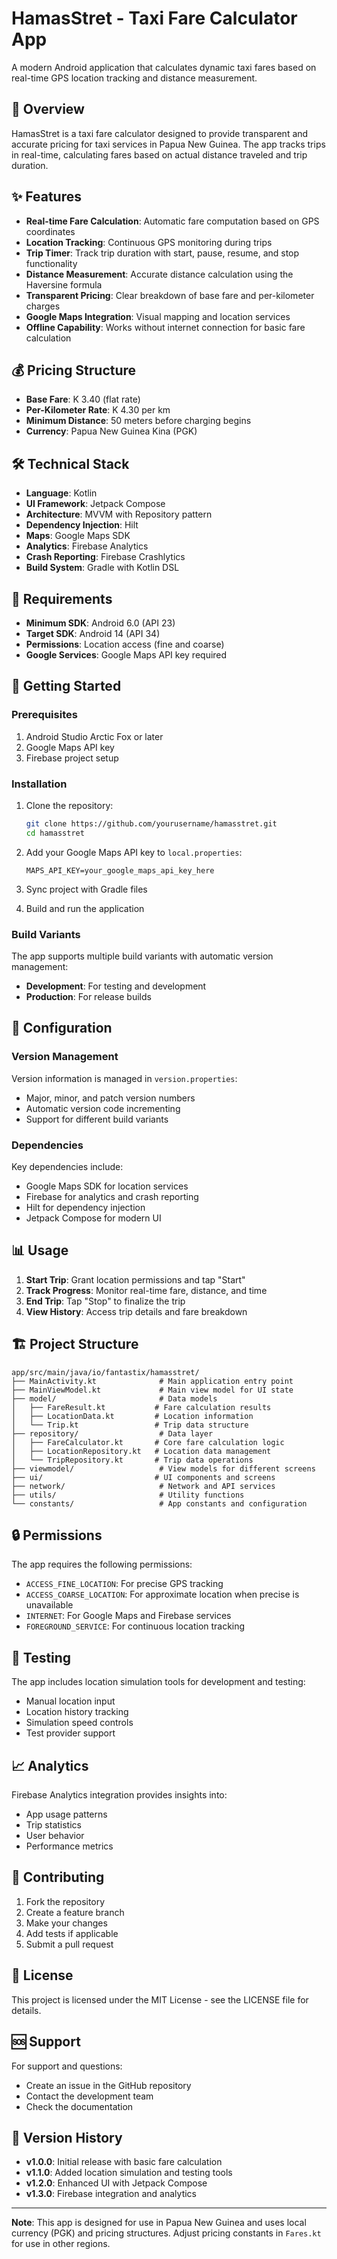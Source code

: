 # HamasStret - Taxi Fare Calculator App

A modern Android application that calculates dynamic taxi fares based on real-time GPS location tracking and distance measurement.

## 🚕 Overview

HamasStret is a taxi fare calculator designed to provide transparent and accurate pricing for taxi services in Papua New Guinea. The app tracks trips in real-time, calculating fares based on actual distance traveled and trip duration.

## ✨ Features

- **Real-time Fare Calculation**: Automatic fare computation based on GPS coordinates
- **Location Tracking**: Continuous GPS monitoring during trips
- **Trip Timer**: Track trip duration with start, pause, resume, and stop functionality
- **Distance Measurement**: Accurate distance calculation using the Haversine formula
- **Transparent Pricing**: Clear breakdown of base fare and per-kilometer charges
- **Google Maps Integration**: Visual mapping and location services
- **Offline Capability**: Works without internet connection for basic fare calculation

## 💰 Pricing Structure

- **Base Fare**: K 3.40 (flat rate)
- **Per-Kilometer Rate**: K 4.30 per km
- **Minimum Distance**: 50 meters before charging begins
- **Currency**: Papua New Guinea Kina (PGK)

## 🛠️ Technical Stack

- **Language**: Kotlin
- **UI Framework**: Jetpack Compose
- **Architecture**: MVVM with Repository pattern
- **Dependency Injection**: Hilt
- **Maps**: Google Maps SDK
- **Analytics**: Firebase Analytics
- **Crash Reporting**: Firebase Crashlytics
- **Build System**: Gradle with Kotlin DSL

## 📱 Requirements

- **Minimum SDK**: Android 6.0 (API 23)
- **Target SDK**: Android 14 (API 34)
- **Permissions**: Location access (fine and coarse)
- **Google Services**: Google Maps API key required

## 🚀 Getting Started

### Prerequisites

1. Android Studio Arctic Fox or later
2. Google Maps API key
3. Firebase project setup

### Installation

1. Clone the repository:
   ```bash
   git clone https://github.com/yourusername/hamasstret.git
   cd hamasstret
   ```

2. Add your Google Maps API key to `local.properties`:
   ```properties
   MAPS_API_KEY=your_google_maps_api_key_here
   ```

3. Sync project with Gradle files

4. Build and run the application

### Build Variants

The app supports multiple build variants with automatic version management:
- **Development**: For testing and development
- **Production**: For release builds

## 🔧 Configuration

### Version Management

Version information is managed in `version.properties`:
- Major, minor, and patch version numbers
- Automatic version code incrementing
- Support for different build variants

### Dependencies

Key dependencies include:
- Google Maps SDK for location services
- Firebase for analytics and crash reporting
- Hilt for dependency injection
- Jetpack Compose for modern UI

## 📊 Usage

1. **Start Trip**: Grant location permissions and tap "Start"
2. **Track Progress**: Monitor real-time fare, distance, and time
3. **End Trip**: Tap "Stop" to finalize the trip
4. **View History**: Access trip details and fare breakdown

## 🏗️ Project Structure

```
app/src/main/java/io/fantastix/hamasstret/
├── MainActivity.kt              # Main application entry point
├── MainViewModel.kt             # Main view model for UI state
├── model/                       # Data models
│   ├── FareResult.kt           # Fare calculation results
│   ├── LocationData.kt         # Location information
│   └── Trip.kt                 # Trip data structure
├── repository/                  # Data layer
│   ├── FareCalculator.kt       # Core fare calculation logic
│   ├── LocationRepository.kt   # Location data management
│   └── TripRepository.kt       # Trip data operations
├── viewmodel/                   # View models for different screens
├── ui/                         # UI components and screens
├── network/                     # Network and API services
├── utils/                       # Utility functions
└── constants/                   # App constants and configuration
```

## 🔒 Permissions

The app requires the following permissions:
- `ACCESS_FINE_LOCATION`: For precise GPS tracking
- `ACCESS_COARSE_LOCATION`: For approximate location when precise is unavailable
- `INTERNET`: For Google Maps and Firebase services
- `FOREGROUND_SERVICE`: For continuous location tracking

## 🧪 Testing

The app includes location simulation tools for development and testing:
- Manual location input
- Location history tracking
- Simulation speed controls
- Test provider support

## 📈 Analytics

Firebase Analytics integration provides insights into:
- App usage patterns
- Trip statistics
- User behavior
- Performance metrics

## 🤝 Contributing

1. Fork the repository
2. Create a feature branch
3. Make your changes
4. Add tests if applicable
5. Submit a pull request

## 📄 License

This project is licensed under the MIT License - see the LICENSE file for details.

## 🆘 Support

For support and questions:
- Create an issue in the GitHub repository
- Contact the development team
- Check the documentation

## 🔄 Version History

- **v1.0.0**: Initial release with basic fare calculation
- **v1.1.0**: Added location simulation and testing tools
- **v1.2.0**: Enhanced UI with Jetpack Compose
- **v1.3.0**: Firebase integration and analytics

---

**Note**: This app is designed for use in Papua New Guinea and uses local currency (PGK) and pricing structures. Adjust pricing constants in `Fares.kt` for use in other regions.